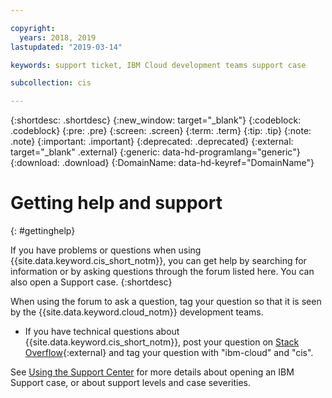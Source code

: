 ```yaml
---

copyright:
  years: 2018, 2019
lastupdated: "2019-03-14"

keywords: support ticket, IBM Cloud development teams support case

subcollection: cis

---
```


{:shortdesc: .shortdesc}
{:new_window: target="_blank"}
{:codeblock: .codeblock}
{:pre: .pre}
{:screen: .screen}
{:term: .term}
{:tip: .tip}
{:note: .note}
{:important: .important}
{:deprecated: .deprecated}
{:external: target="_blank" .external}
{:generic: data-hd-programlang="generic"}
{:download: .download}
{:DomainName: data-hd-keyref="DomainName"}

# Getting help and support
{: #gettinghelp}

If you have problems or questions when using {{site.data.keyword.cis_short_notm}}, you can get help by searching for information or by asking questions through the forum listed here. You can also open a Support case.
{:shortdesc}

When using the forum to ask a question, tag your question so that it is seen by the {{site.data.keyword.cloud_notm}} development teams.

* If you have technical questions about {{site.data.keyword.cis_short_notm}}, post your question on [Stack Overflow](https://stackoverflow.com/search?q=cis+ibm-cloud){:external} and tag your question with "ibm-cloud" and "cis".

See [Using the Support Center](/docs/get-support?topic=get-support-using-avatar) for more details about opening an IBM Support case, or about support levels and case severities.
